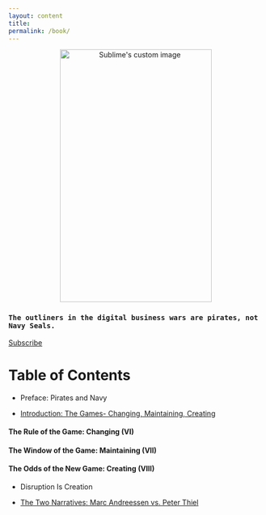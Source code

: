 ```yaml
---
layout: content
title: 
permalink: /book/
---
```


<p align="center">
  <img width="300" height="500" src="https://i.imgur.com/l5Q36FN.jpg" alt="Sublime's custom image"/>
</p>


### `The outliners in the digital business wars are pirates, not Navy Seals.` 
[Subscribe](https://mailchi.mp/a68c89762ee3/pirates)

# Table of Contents

- Preface: Pirates and Navy

- [Introduction: The Games- Changing, Maintaining, Creating](https://medium.com/pirateswhocode/can-you-design-a-market-that-you-can-dominate-7b6690ff46b4)

#### The Rule of the Game: Changing (VI)

#### The Window of the Game: Maintaining (VII)

#### The Odds of the New Game: Creating (VIII)

- Disruption Is Creation

- [The Two Narratives: Marc Andreessen vs. Peter Thiel](https://allenleein.github.io/brains/2018/11/the-two-narratives)



